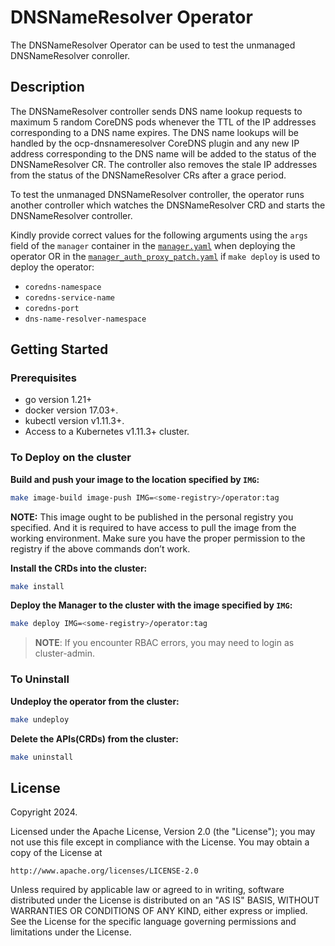 # DNSNameResolver Operator
The DNSNameResolver Operator can be used to test the unmanaged DNSNameResolver conroller.

## Description
The DNSNameResolver controller sends DNS name lookup requests to maximum 5 random CoreDNS
pods whenever the TTL of the IP addresses corresponding to a DNS name expires. The DNS name
lookups will be handled by the ocp-dnsnameresolver CoreDNS plugin and any new IP address
corresponding to the DNS name will be added to the status of the DNSNameResolver CR. The
controller also removes the stale IP addresses from the status of the DNSNameResolver CRs
after a grace period.

To test the unmanaged DNSNameResolver controller, the operator runs another controller which
watches the DNSNameResolver CRD and starts the DNSNameResolver controller.

Kindly provide correct values for the following arguments using the `args` field of the `manager`
container in the [`manager.yaml`](./config/manager/manager.yaml) when deploying the operator
OR in the [`manager_auth_proxy_patch.yaml`](./config/default/manager_auth_proxy_patch.yaml)
if `make deploy` is used to deploy the operator:
- `coredns-namespace`
- `coredns-service-name`
- `coredns-port`
- `dns-name-resolver-namespace`

## Getting Started

### Prerequisites
- go version 1.21+
- docker version 17.03+.
- kubectl version v1.11.3+.
- Access to a Kubernetes v1.11.3+ cluster.

### To Deploy on the cluster
**Build and push your image to the location specified by `IMG`:**

```sh
make image-build image-push IMG=<some-registry>/operator:tag
```

**NOTE:** This image ought to be published in the personal registry you specified. 
And it is required to have access to pull the image from the working environment. 
Make sure you have the proper permission to the registry if the above commands don’t work.

**Install the CRDs into the cluster:**

```sh
make install
```

**Deploy the Manager to the cluster with the image specified by `IMG`:**

```sh
make deploy IMG=<some-registry>/operator:tag
```

> **NOTE**: If you encounter RBAC errors, you may need to login as cluster-admin.

### To Uninstall

**Undeploy the operator from the cluster:**

```sh
make undeploy
```

**Delete the APIs(CRDs) from the cluster:**

```sh
make uninstall
```

## License

Copyright 2024.

Licensed under the Apache License, Version 2.0 (the "License");
you may not use this file except in compliance with the License.
You may obtain a copy of the License at

    http://www.apache.org/licenses/LICENSE-2.0

Unless required by applicable law or agreed to in writing, software
distributed under the License is distributed on an "AS IS" BASIS,
WITHOUT WARRANTIES OR CONDITIONS OF ANY KIND, either express or implied.
See the License for the specific language governing permissions and
limitations under the License.

